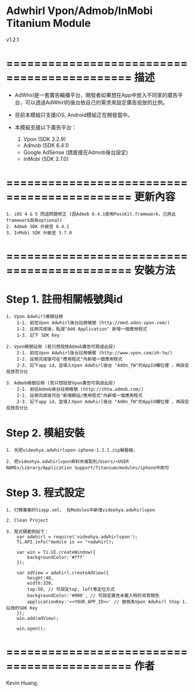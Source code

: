 # Adwhirl Vpon/Admob/InMobi Titanium Module
v1.2.1

============================================
描述
============================================

* AdWhirl是一套廣告輪播平台，開發者如果想在App中放入不同家的廣告平台，可以透過AdWhirl的後台依自己的需求來設定廣告投放的比例。

* 目前本模組只支援iOS, Android模組正在開發當中。

* 本模組支援以下廣告平台：
	1. Vpon (SDK 3.2.9)
	* Admob (SDK 6.4.1)
	* Google AdSense (請直接在Admob後台設定)
	* InMobi (SDK 3.7.0)
	

============================================
更新內容
============================================
	1. iOS 4 & 5 閃退問題修正 (因Admob 6.4.1使用PassKit.framework，已將此framework設為optional)
	2. Admob SDK 升級至 6.4.1
	3. InMobi SDK 升級至 3.7.0
	
============================================
安裝方法
============================================

Step 1. 註冊相關帳號與id
======================

	1. Vpon Adwhirl帳號註冊
		1-1. 前往Vpon Adwhirl後台註冊帳號 (http://med.adon.vpon.com/)
		1-2. 註冊完成後，點選"Add Application" 新增一個應用程式
		1-3. 記下 SDK Key
	
	2. Vpon帳號註冊 (若只想投放Admob廣告可跳過此段)
		2-1. 前往Vpon Adwhirl後台註冊帳號 (http://www.vpon.com/zh-tw/)
		2-2. 註冊完成後可在"應用程式"內新增一個應用程式
		2-3. 記下app id，並填入Vpon Adwhirl後台 "AdOn_TW"的AppId欄位裡 ，再設定投放百分比
		
	3. Admob帳號註冊 (若只想投放Vpon廣告可跳過此段)
		2-1. 前往Admob後台註冊帳號 (http://zhtw.admob.com/)
		2-2. 註冊完成後可在"新增網站/應用程式"內新增一個應用程式
		2-3. 記下app id，並填入Vpon Adwhirl後台 "AdOn_TW"的AppId欄位裡 ，再設定投放百分比
			
			
Step 2. 模組安裝
======================
	
	1. 先把videohya.adwhirlvpon-iphone-1.2.1.zip解壓縮，
	
	2. 把videohya.adwhirlvpon資料夾複製到/Users/<USER NAME>/Library/Application Support/Titanium/modules/iphone中即可


Step 3. 程式設定
======================

	1. 打開專案的tiapp.xml， 在Modules中新增videohya.adwhirlvpon
	
	2. Clean Project
	
	3. 程式碼範例如下：
		var adwhirl = require('videohya.adwhirlvpon'); 
		Ti.API.info("module is => "+adwhirl);
		
		var win = Ti.UI.createWindow({
			backgroundColor:'#fff'
		});
		
		var adView = adwhirl.createAdView({
			height:48,
			width:320,
			top:50, // 可設定top, left等定位方式
			backgroundColor:'#000', // 可設定廣告未載入時的背景顏色
			applicationKey:'<<YOUR_APP_ID>>' // 替換為Vpon Adwhirl Step 1. 註冊的SDK Key
		});
		win.add(adView);
		
		win.open();

============================================
作者
============================================

Kevin Huang.
